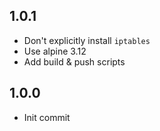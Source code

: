 ## 1.0.1
* Don't explicitly install `iptables`
* Use alpine 3.12
* Add build & push scripts

## 1.0.0
* Init commit
